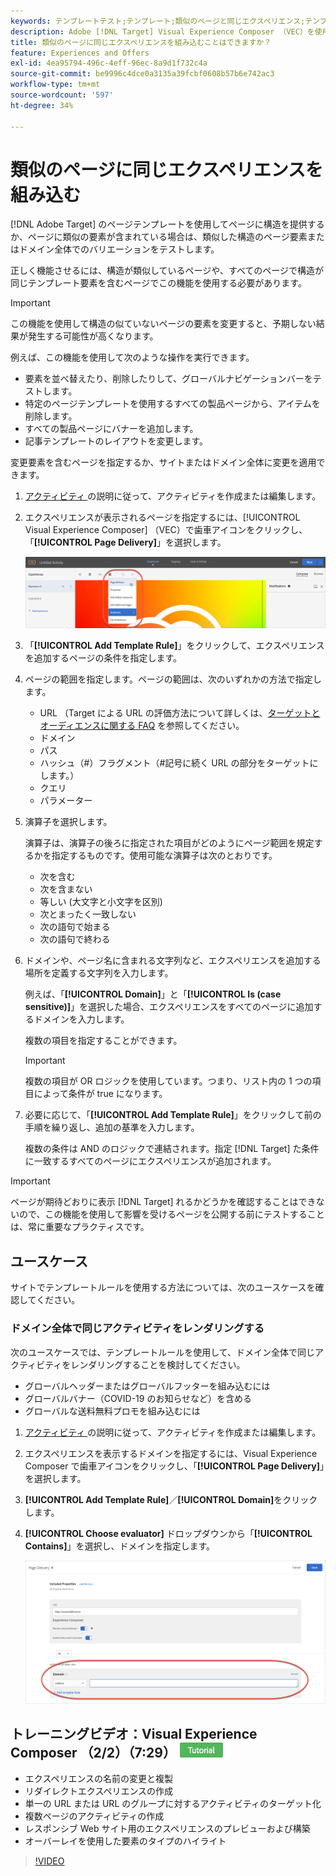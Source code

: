 ```yaml
---
keywords: テンプレートテスト;テンプレート;類似のページと同じエクスペリエンス;テンプレートテスト
description: Adobe [!DNL Target] Visual Experience Composer （VEC）を使用して、同様の構造を持つ複数のページや、同じテンプレート要素を含む複数のページに同じエクスペリエンスを含める方法を説明します。
title: 類似のページに同じエクスペリエンスを組み込むことはできますか？
feature: Experiences and Offers
exl-id: 4ea95794-496c-4eff-96ec-8a9d1f732c4a
source-git-commit: be9996c4dce0a3135a39fcbf0608b57b6e742ac3
workflow-type: tm+mt
source-wordcount: '597'
ht-degree: 34%

---
```


# 類似のページに同じエクスペリエンスを組み込む

[!DNL Adobe Target] のページテンプレートを使用してページに構造を提供するか、ページに類似の要素が含まれている場合は、類似した構造のページ要素またはドメイン全体でのバリエーションをテストします。

正しく機能させるには、構造が類似しているページや、すべてのページで構造が同じテンプレート要素を含むページでこの機能を使用する必要があります。

>[!IMPORTANT]
>
>この機能を使用して構造の似ていないページの要素を変更すると、予期しない結果が発生する可能性が高くなります。

例えば、この機能を使用して次のような操作を実行できます。

* 要素を並べ替えたり、削除したりして、グローバルナビゲーションバーをテストします。
* 特定のページテンプレートを使用するすべての製品ページから、アイテムを削除します。
* すべての製品ページにバナーを追加します。
* 記事テンプレートのレイアウトを変更します。

変更要素を含むページを指定するか、サイトまたはドメイン全体に変更を適用できます。

1. [&#x200B; アクティビティ &#x200B;](/help/main/c-activities/activities.md#concept_D317A95A1AB54674BA7AB65C7985BA03) の説明に従って、アクティビティを作成または編集します。

1. エクスペリエンスが表示されるページを指定するには、[!UICONTROL Visual Experience Composer] （VEC）で歯車アイコンをクリックし、「**[!UICONTROL Page Delivery]**」を選択します。

   ![&#x200B; 歯車アイコン/ ページ配信 &#x200B;](/help/main/c-experiences/c-visual-experience-composer/assets/icon-gear.png)

1. 「**[!UICONTROL Add Template Rule]**」をクリックして、エクスペリエンスを追加するページの条件を指定します。

1. ページの範囲を指定します。ページの範囲は、次のいずれかの方法で指定します。

   * URL （Target による URL の評価方法について詳しくは、[&#x200B; ターゲットとオーディエンスに関する FAQ](/help/main/c-target/c-troubleshooting-targets-and-audiences/troubleshooting-targets-and-audiences.md) を参照してください。
   * ドメイン
   * パス
   * ハッシュ（#）フラグメント（#記号に続く URL の部分をターゲットにします。）
   * クエリ
   * パラメーター

1. 演算子を選択します。

   演算子は、演算子の後ろに指定された項目がどのようにページ範囲を規定するかを指定するものです。使用可能な演算子は次のとおりです。

   * 次を含む
   * 次を含まない
   * 等しい (大文字と小文字を区別)
   * 次とまったく一致しない
   * 次の語句で始まる
   * 次の語句で終わる

1. ドメインや、ページ名に含まれる文字列など、エクスペリエンスを追加する場所を定義する文字列を入力します。

   例えば、「**[!UICONTROL Domain]**」と「**[!UICONTROL Is (case sensitive)]**」を選択した場合、エクスペリエンスをすべてのページに追加するドメインを入力します。

   複数の項目を指定することができます。

   >[!IMPORTANT]
   >
   >複数の項目が OR ロジックを使用しています。つまり、リスト内の 1 つの項目によって条件が true になります。

1. 必要に応じて、「**[!UICONTROL Add Template Rule]**」をクリックして前の手順を繰り返し、追加の基準を入力します。

   複数の条件は AND のロジックで連結されます。指定 [!DNL Target] た条件に一致するすべてのページにエクスペリエンスが追加されます。

>[!IMPORTANT]
>
> ページが期待どおりに表示 [!DNL Target] れるかどうかを確認することはできないので、この機能を使用して影響を受けるページを公開する前にテストすることは、常に重要なプラクティスです。

## ユースケース

サイトでテンプレートルールを使用する方法については、次のユースケースを確認してください。

### ドメイン全体で同じアクティビティをレンダリングする

次のユースケースでは、テンプレートルールを使用して、ドメイン全体で同じアクティビティをレンダリングすることを検討してください。

* グローバルヘッダーまたはグローバルフッターを組み込むには
* グローバルバナー（COVID-19 のお知らせなど）を含める
* グローバルな送料無料プロモを組み込むには

1. [&#x200B; アクティビティ &#x200B;](/help/main/c-activities/activities.md#concept_D317A95A1AB54674BA7AB65C7985BA03) の説明に従って、アクティビティを作成または編集します。

1. エクスペリエンスを表示するドメインを指定するには、Visual Experience Composer で歯車アイコンをクリックし、「**[!UICONTROL Page Delivery]**」を選択します。

1. **[!UICONTROL Add Template Rule]**／**[!UICONTROL Domain]**&#x200B;をクリックします。

1. **[!UICONTROL Choose evaluator]** ドロップダウンから「**[!UICONTROL Contains]**」を選択し、ドメインを指定します。

   ![&#x200B; ドメインに次を含む &#x200B;](/help/main/c-experiences/c-visual-experience-composer/assets/domain-template-rule.png)

## トレーニングビデオ：Visual Experience Composer （2/2）（7:29） ![&#x200B; チュートリアルバッジ &#x200B;](/help/main/assets/tutorial.png)

* エクスペリエンスの名前の変更と複製
* リダイレクトエクスペリエンスの作成
* 単一の URL または URL のグループに対するアクティビティのターゲット化
* 複数ページのアクティビティの作成
* レスポンシブ Web サイト用のエクスペリエンスのプレビューおよび構築
* オーバーレイを使用した要素のタイプのハイライト

>[!VIDEO](https://video.tv.adobe.com/v/30036?captions=jpn)
